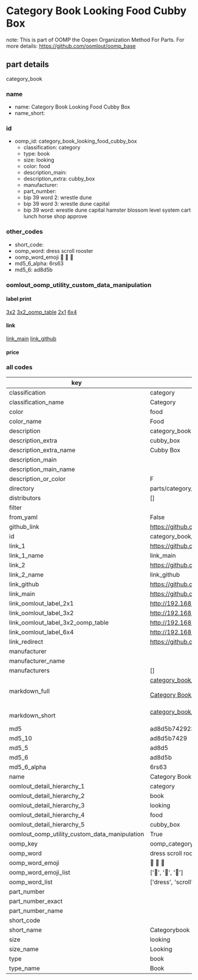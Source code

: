 # Category Book Looking Food Cubby Box  

note: This is part of OOMP the Oopen Organization Method For Parts. For more details: https://github.com/oomlout/oomp_base

##  part details
  



category_book



### name
* name: Category Book Looking Food Cubby Box
* name_short: 
### id
* oomp_id: category_book_looking_food_cubby_box
  * classification: category
  * type: book
  * size: looking
  * color: food
  * description_main: 
  * description_extra: cubby_box
  * manufacturer: 
  * part_number: 
  * bip 39 word 2: wrestle dune
  * bip 39 word 3: wrestle dune capital
  * bip 39 word: wrestle dune capital hamster blossom level system cart lunch horse shop approve

### other_codes
* short_code: 
* oomp_word: dress scroll rooster
* oomp_word_emoji :dress: :scroll: :rooster:
* md5_6_alpha: 6rs63
* md5_6: ad8d5b






### oomlout_oomp_utility_custom_data_manipulation
#### label print
[3x2](http://192.168.1.245:1112/?label=oomp%206rs63)
[3x2_oomp_table](http://192.168.1.108:1112/?label=oomp%206rs63)
[2x1](http://192.168.1.242:1112/?label=oomp%206rs63)
[6x4](http://192.168.1.55:1112/?label=oomp%206rs63)    

#### link

[link_main](https://github.com/oomlout/oomlout_oomp_version_1_messy/tree/main/parts/category_book_looking_food_cubby_box) [link_github](https://github.com/oomlout/oomlout_oomp_version_1_messy/tree/main/parts/category_book_looking_food_cubby_box)                             

#### price







### all codes 
| key | value |  
| --- | --- |  
| classification | category |  
| classification_name | Category |  
| color | food |  
| color_name | Food |  
| description | category_book |  
| description_extra | cubby_box |  
| description_extra_name | Cubby Box |  
| description_main |  |  
| description_main_name |  |  
| description_or_color | F  |  
| directory | parts/category_book_looking_food_cubby_box |  
| distributors | [] |  
| filter |  |  
| from_yaml | False |  
| github_link | https://github.com/oomlout/oomlout_oomp_part_src/tree/main/parts/category_book_looking_food_cubby_box |  
| id | category_book_looking_food_cubby_box |  
| link_1 | https://github.com/oomlout/oomlout_oomp_version_1_messy/tree/main/parts/category_book_looking_food_cubby_box |  
| link_1_name | link_main |  
| link_2 | https://github.com/oomlout/oomlout_oomp_version_1_messy/tree/main/parts/category_book_looking_food_cubby_box |  
| link_2_name | link_github |  
| link_github | https://github.com/oomlout/oomlout_oomp_version_1_messy/tree/main/parts/category_book_looking_food_cubby_box |  
| link_main | https://github.com/oomlout/oomlout_oomp_version_1_messy/tree/main/parts/category_book_looking_food_cubby_box |  
| link_oomlout_label_2x1 | http://192.168.1.242:1112/?label=oomp%206rs63 |  
| link_oomlout_label_3x2 | http://192.168.1.245:1112/?label=oomp%206rs63 |  
| link_oomlout_label_3x2_oomp_table | http://192.168.1.108:1112/?label=oomp%206rs63 |  
| link_oomlout_label_6x4 | http://192.168.1.55:1112/?label=oomp%206rs63 |  
| link_redirect | https://github.com/oomlout/oomlout_oomp_version_1_messy/tree/main/parts/category_book_looking_food_cubby_box |  
| manufacturer |  |  
| manufacturer_name |  |  
| manufacturers | [] |  
| markdown_full | [category_book_looking_food_cubby_box](none)<br>[](none)<br>[Category Book Looking Food Cubby Box](none)<br><br> |  
| markdown_short | [category_book_looking_food_cubby_box](none)<br><br> |  
| md5 | ad8d5b7429231b9a028c068a441107f2 |  
| md5_10 | ad8d5b7429 |  
| md5_5 | ad8d5 |  
| md5_6 | ad8d5b |  
| md5_6_alpha | 6rs63 |  
| name | Category Book Looking Food Cubby Box |  
| oomlout_detail_hierarchy_1 | category |  
| oomlout_detail_hierarchy_2 | book |  
| oomlout_detail_hierarchy_3 | looking |  
| oomlout_detail_hierarchy_4 | food |  
| oomlout_detail_hierarchy_5 | cubby_box |  
| oomlout_oomp_utility_custom_data_manipulation | True |  
| oomp_key | oomp_category_book_looking_food_cubby_box |  
| oomp_word | dress scroll rooster |  
| oomp_word_emoji | :dress: :scroll: :rooster: |  
| oomp_word_emoji_list | [':dress:', ':scroll:', ':rooster:'] |  
| oomp_word_list | ['dress', 'scroll', 'rooster'] |  
| part_number |  |  
| part_number_exact |  |  
| part_number_name |  |  
| short_code |  |  
| short_name | Categorybook |  
| size | looking |  
| size_name | Looking |  
| type | book |  
| type_name | Book |  
